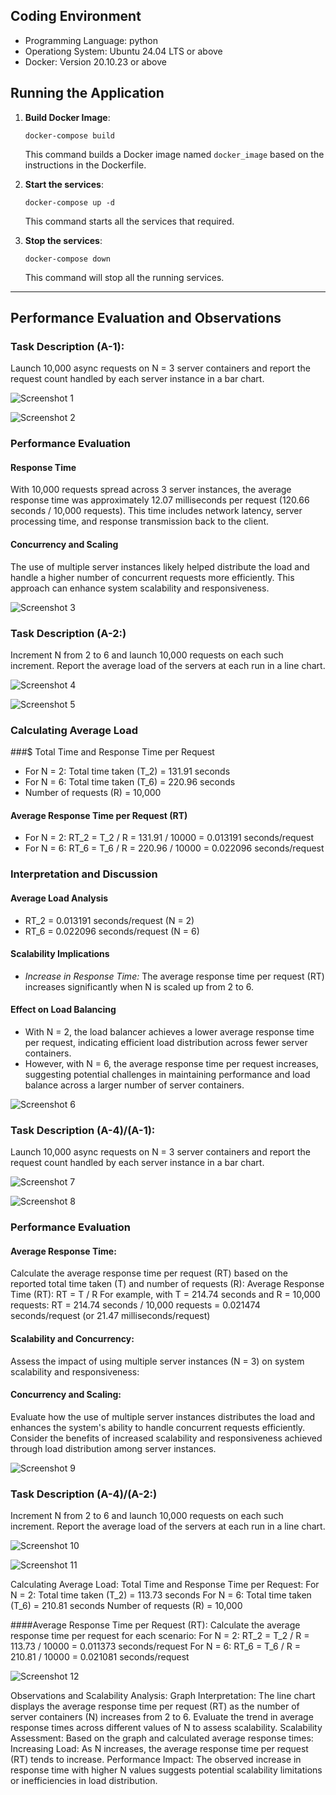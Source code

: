 ## Coding Environment

- Programming Language: python
- Operationg System: Ubuntu 24.04 LTS or above
- Docker: Version 20.10.23 or above


## Running the Application

1. **Build Docker Image**:

   ```
   docker-compose build 
   ```

   This command builds a Docker image named `docker_image` based on the instructions in the Dockerfile.

2. **Start the services**:

   ```
   docker-compose up -d
   ```
   This command starts all the services that required.

3. **Stop the services**:
   ```
   docker-compose down
   ```
   This command will stop all the running services.

---

## Performance Evaluation and Observations

### Task Description (A-1):
Launch 10,000 async requests on N = 3 server containers and report the request count handled by each server instance in a bar chart.

![Screenshot 1](https://res.cloudinary.com/dwh98o938/image/upload/v1714337744/Screenshot_2024-04-28_at_10.58.28_PM_cklsvo.png)

![Screenshot 2](https://res.cloudinary.com/dwh98o938/image/upload/v1721816588/Screenshot_2024-07-24_at_1.17.29_PM_l3vji1.png)

### Performance Evaluation

#### Response Time
With 10,000 requests spread across 3 server instances, the average response time was approximately 12.07 milliseconds per request (120.66 seconds / 10,000 requests). This time includes network latency, server processing time, and response transmission back to the client.

#### Concurrency and Scaling
The use of multiple server instances likely helped distribute the load and handle a higher number of concurrent requests more efficiently. This approach can enhance system scalability and responsiveness.

![Screenshot 3](https://res.cloudinary.com/dwh98o938/image/upload/v1714337745/Screenshot_2024-04-28_at_11.14.31_PM_gc5foa.png)



### Task Description (A-2:)
Increment N from 2 to 6 and launch 10,000 requests on each such increment. Report the average load of the servers at each run in a line chart.

![Screenshot 4](https://res.cloudinary.com/dwh98o938/image/upload/v1714337745/Screenshot_2024-04-28_at_11.36.50_PM_z7nwpj.png)



![Screenshot 5](https://res.cloudinary.com/dwh98o938/image/upload/v1721817305/YelpCamp/zut1lqsgjyjvzz2gn14g.png)

### Calculating Average Load

###$ Total Time and Response Time per Request
- For N = 2: Total time taken (T_2) = 131.91 seconds
- For N = 6: Total time taken (T_6) = 220.96 seconds
- Number of requests (R) = 10,000

#### Average Response Time per Request (RT)
- For N = 2: RT_2 = T_2 / R = 131.91 / 10000 = 0.013191 seconds/request
- For N = 6: RT_6 = T_6 / R = 220.96 / 10000 = 0.022096 seconds/request

### Interpretation and Discussion

#### Average Load Analysis
- RT_2 = 0.013191 seconds/request (N = 2)
- RT_6 = 0.022096 seconds/request (N = 6)

#### Scalability Implications
- *Increase in Response Time:* The average response time per request (RT) increases significantly when N is scaled up from 2 to 6.

#### Effect on Load Balancing
- With N = 2, the load balancer achieves a lower average response time per request, indicating efficient load distribution across fewer server containers.
- However, with N = 6, the average response time per request increases, suggesting potential challenges in maintaining performance and load balance across a larger number of server containers.
  
![Screenshot 6](https://res.cloudinary.com/dwh98o938/image/upload/v1714337746/Screenshot_2024-04-28_at_11.36.27_PM_fmtuhz.png)



### Task Description (A-4)/(A-1):
Launch 10,000 async requests on N = 3 server containers and report the request count handled by each server instance in a bar chart.

![Screenshot 7](https://res.cloudinary.com/dwh98o938/image/upload/v1714338774/Screenshot_2024-04-29_at_12.12.16_AM_q5wiba.png)



![Screenshot 8](https://res.cloudinary.com/dwh98o938/image/upload/v1721816588/Screenshot_2024-07-24_at_1.17.29_PM_l3vji1.png)

### Performance Evaluation

#### Average Response Time:
Calculate the average response time per request (RT) based on the reported total time taken (T) and number of requests (R):
Average Response Time (RT): RT = T / R
For example, with T = 214.74 seconds and R = 10,000 requests:
RT = 214.74 seconds / 10,000 requests = 0.021474 seconds/request (or 21.47 milliseconds/request)

#### Scalability and Concurrency:
Assess the impact of using multiple server instances (N = 3) on system scalability and responsiveness:

#### Concurrency and Scaling:
Evaluate how the use of multiple server instances distributes the load and enhances the system's ability to handle concurrent requests efficiently.
Consider the benefits of increased scalability and responsiveness achieved through load distribution among server instances.

![Screenshot 9](https://res.cloudinary.com/dwh98o938/image/upload/v1714338774/Screenshot_2024-04-29_at_12.09.26_AM_tbmzlz.png)


### Task Description (A-4)/(A-2:)
Increment N from 2 to 6 and launch 10,000 requests on each such increment. Report the average load of the servers at each run in a line chart.

![Screenshot 10](https://res.cloudinary.com/dwh98o938/image/upload/v1714340292/Screenshot_2024-04-29_at_12.11.44_AM_jnyhfu.png)



![Screenshot 11](https://res.cloudinary.com/dwh98o938/image/upload/v1721817305/YelpCamp/zut1lqsgjyjvzz2gn14g.png)

Calculating Average Load:
Total Time and Response Time per Request:
For N = 2: Total time taken (T_2) = 113.73 seconds
For N = 6: Total time taken (T_6) = 210.81 seconds
Number of requests (R) = 10,000

####Average Response Time per Request (RT):
Calculate the average response time per request for each scenario:
For N = 2: RT_2 = T_2 / R = 113.73 / 10000 = 0.011373 seconds/request
For N = 6: RT_6 = T_6 / R = 210.81 / 10000 = 0.021081 seconds/request
  
![Screenshot 12](https://res.cloudinary.com/dwh98o938/image/upload/v1714340293/Screenshot_2024-04-29_at_12.17.26_AM_wqraah.png)

Observations and Scalability Analysis:
Graph Interpretation:
The line chart displays the average response time per request (RT) as the number of server containers (N) increases from 2 to 6.
Evaluate the trend in average response times across different values of N to assess scalability.
Scalability Assessment:
Based on the graph and calculated average response times:
Increasing Load: As N increases, the average response time per request (RT) tends to increase.
Performance Impact: The observed increase in response time with higher N values suggests potential scalability limitations or inefficiencies in load distribution.
